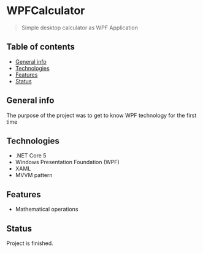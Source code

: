 # WPFCalculator

> Simple desktop calculator as WPF Application

## Table of contents
* [General info](#general-info)
* [Technologies](#technologies)
* [Features](#features)
* [Status](#status)

## General info
The purpose of the project was to get to know WPF technology for the first time

## Technologies
* .NET Core 5
* Windows Presentation Foundation (WPF)
* XAML
* MVVM pattern

## Features
* Mathematical operations

## Status
Project is finished.
